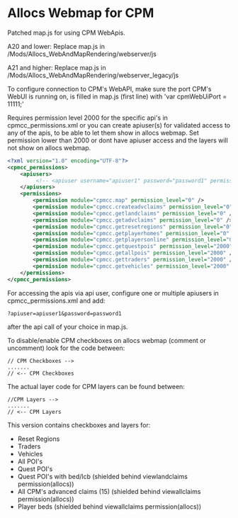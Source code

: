 # Allocs Webmap for CPM
Patched map.js for using CPM WebApis.

A20 and lower: Replace map.js in /Mods/Allocs_WebAndMapRendering/webserver/js

A21 and higher: Replace map.js in /Mods/Allocs_WebAndMapRendering/webserver_legacy/js

To configure connection to CPM's WebAPI, make sure the port CPM's WebUI is running on, is filled in map.js (first line) with 'var cpmWebUiPort = 11111;'

Requires permission level 2000 for the specific api's in cpmcc_permissions.xml or you can create apiuser(s) for validated access to any of the apis, to be able to let them show in allocs webmap.
Set permission lower than 2000 or dont have apiuser access and the layers will not show on allocs webmap.
```xml
<?xml version="1.0" encoding="UTF-8"?>
<cpmcc_permissions>
	<apiusers>
		 <!-- <apiuser username="apiuser1" password="password1" permission_level="0" /> -->
	</apiusers>
	<permissions>
		<permission module="cpmcc.map" permission_level="0" />
		<permission module="cpmcc.createadvclaims" permission_level="0" />
		<permission module="cpmcc.getlandclaims" permission_level="0" />
		<permission module="cpmcc.getadvclaims" permission_level="0" />
		<permission module="cpmcc.getresetregions" permission_level="0" />
		<permission module="cpmcc.getplayerhomes" permission_level="0" />
		<permission module="cpmcc.getplayersonline" permission_level="0" />
		<permission module="cpmcc.getquestpois" permission_level="2000" />
		<permission module="cpmcc.getallpois" permission_level="2000" />
		<permission module="cpmcc.gettraders" permission_level="2000" />
		<permission module="cpmcc.getvehicles" permission_level="2000" />
	</permissions>
</cpmcc_permissions>
```
For accessing the apis via api user, configure one or multiple apiusers in cpmcc_permissions.xml and add:
```
?apiuser=apiuser1&password=password1
```
after the api call of your choice in map.js.

To disable/enable CPM checkboxes on allocs webmap (comment or uncomment) look for the code between:
```
// CPM Checkboxes -->
.......
// <-- CPM Checkboxes
```

The actual layer code for CPM layers can be found between:
```
//CPM Layers -->
.......
// <-- CPM Layers
```

This version contains checkboxes and layers for:
* Reset Regions
* Traders
* Vehicles
* All POI's
* Quest POI's
* Quest POI's with bed/lcb (shielded behind viewlandclaims permission(allocs))
* All CPM's advanced claims (15) (shielded behind viewallclaims permission(allocs))
* Player beds (shielded behind viewallclaims permission(allocs))
